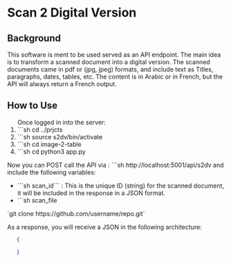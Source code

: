 # Scan 2 Digital Version

## Background
This software is ment to be used served as an API endpoint. The main idea is to transform a scanned document into a digital version. The scanned documents came in pdf or (jpg, jpeg) formats, and include text as Titles, paragraphs, dates, tables, etc. The content is in Arabic or in French, but the API will always return a French output. 

## How to Use
<ol>
Once logged in into the server:
 <li>
    ```sh
    cd ../prjcts
 </li>

 <li>
    ```sh
    source s2dv/bin/activate
 </li>

 <li>
    ```sh
    cd image-2-table
 </li>

 <li>
    ```sh
    cd python3 app.py
 </li>
</ol>

Now you can POST call the API via : ```sh http://localhost:5001/api/s2dv and include the following variables:
<ul>
<li>```sh scan_id``` :  This is the unique ID (string) for the scanned document, it will be included in the response in a JSON format.</li>
<li>```sh scan_file</li>
</ul>
`git clone https://github.com/username/repo.git`

As a response, you will receive a JSON in the following architecture:
```json
   {

   }
    